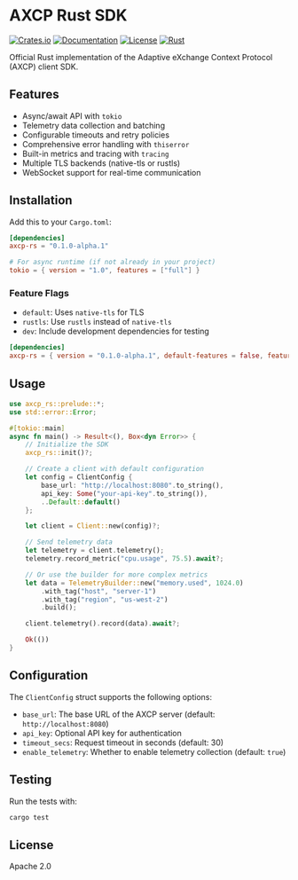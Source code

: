 # AXCP Rust SDK

[![Crates.io](https://img.shields.io/crates/v/axcp-rs.svg)](https://crates.io/crates/axcp-rs)
[![Documentation](https://docs.rs/axcp-rs/badge.svg)](https://docs.rs/axcp-rs)
[![License](https://img.shields.io/badge/License-Apache%202.0-blue.svg)](https://opensource.org/licenses/Apache-2.0)
[![Rust](https://github.com/tradephantom/axcp-spec/actions/workflows/rust-ci.yml/badge.svg)](https://github.com/tradephantom/axcp-spec/actions/workflows/rust-ci.yml)

Official Rust implementation of the Adaptive eXchange Context Protocol (AXCP) client SDK.

## Features

- Async/await API with `tokio`
- Telemetry data collection and batching
- Configurable timeouts and retry policies
- Comprehensive error handling with `thiserror`
- Built-in metrics and tracing with `tracing`
- Multiple TLS backends (native-tls or rustls)
- WebSocket support for real-time communication

## Installation

Add this to your `Cargo.toml`:

```toml
[dependencies]
axcp-rs = "0.1.0-alpha.1"

# For async runtime (if not already in your project)
tokio = { version = "1.0", features = ["full"] }
```

### Feature Flags

- `default`: Uses `native-tls` for TLS
- `rustls`: Use `rustls` instead of `native-tls`
- `dev`: Include development dependencies for testing

```toml
[dependencies]
axcp-rs = { version = "0.1.0-alpha.1", default-features = false, features = ["rustls"] }
```

## Usage

```rust
use axcp_rs::prelude::*;
use std::error::Error;

#[tokio::main]
async fn main() -> Result<(), Box<dyn Error>> {
    // Initialize the SDK
    axcp_rs::init()?;

    // Create a client with default configuration
    let config = ClientConfig {
        base_url: "http://localhost:8080".to_string(),
        api_key: Some("your-api-key".to_string()),
        ..Default::default()
    };

    let client = Client::new(config)?;

    // Send telemetry data
    let telemetry = client.telemetry();
    telemetry.record_metric("cpu.usage", 75.5).await?;

    // Or use the builder for more complex metrics
    let data = TelemetryBuilder::new("memory.used", 1024.0)
        .with_tag("host", "server-1")
        .with_tag("region", "us-west-2")
        .build();

    client.telemetry().record(data).await?;

    Ok(())
}
```

## Configuration

The `ClientConfig` struct supports the following options:

- `base_url`: The base URL of the AXCP server (default: `http://localhost:8080`)
- `api_key`: Optional API key for authentication
- `timeout_secs`: Request timeout in seconds (default: 30)
- `enable_telemetry`: Whether to enable telemetry collection (default: `true`)

## Testing

Run the tests with:

```bash
cargo test
```

## License

Apache 2.0
